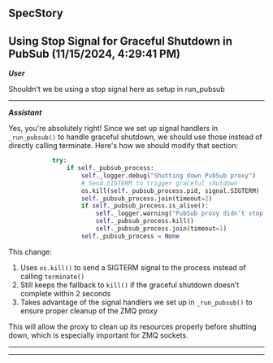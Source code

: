 ## SpecStory

## Using Stop Signal for Graceful Shutdown in PubSub (11/15/2024, 4:29:41 PM)

_**User**_

Shouldn't we be using a stop signal here as setup in run_pubsub

---

_**Assistant**_

Yes, you're absolutely right! Since we set up signal handlers in `_run_pubsub()` to handle graceful shutdown, we should use those instead of directly calling terminate. Here's how we should modify that section:

```python:src/ether/_internal/_ether.py
            try:
                if self._pubsub_process:
                    self._logger.debug("Shutting down PubSub proxy")
                    # Send SIGTERM to trigger graceful shutdown
                    os.kill(self._pubsub_process.pid, signal.SIGTERM)
                    self._pubsub_process.join(timeout=2)
                    if self._pubsub_process.is_alive():
                        self._logger.warning("PubSub proxy didn't stop gracefully, killing")
                        self._pubsub_process.kill()
                        self._pubsub_process.join(timeout=1)
                    self._pubsub_process = None
```

This change:
1. Uses `os.kill()` to send a SIGTERM signal to the process instead of calling `terminate()`
2. Still keeps the fallback to `kill()` if the graceful shutdown doesn't complete within 2 seconds
3. Takes advantage of the signal handlers we set up in `_run_pubsub()` to ensure proper cleanup of the ZMQ proxy

This will allow the proxy to clean up its resources properly before shutting down, which is especially important for ZMQ sockets.

---



---

